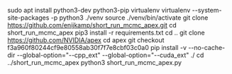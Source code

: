 sudo apt install python3-dev python3-pip virtualenv
virtualenv --system-site-packages -p python3 ./venv
source ./venv/bin/activate
git clone https://github.com/enijkamp/short_run_mcmc_apex.git
cd short_run_mcmc_apex
pip3 install -r requirements.txt
cd ..
git clone https://github.com/NVIDIA/apex
cd apex
git checkout f3a960f80244cf9e80558ab30f7f7e8cbf03c0a0
pip install -v --no-cache-dir --global-option="--cpp_ext" --global-option="--cuda_ext" ./
cd ../short_run_mcmc_apex
python3 short_run_mcmc_apex.py